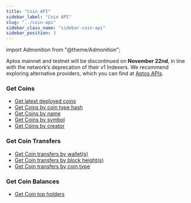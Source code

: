 ```yaml
---
title: "Coin API"
sidebar_label: "Coin API"
slug: "../coin-api"
sidebar_class_name: "sidebar-coin-api"
sidebar_position: 3
---
```


import Admonition from "@theme/Admonition";

<Admonition type="warning" icon="🚨" title="Aptos: Confirmed Deprecation (60 Days Notice)">
  <p>
    Aptos mainnet and testnet will be discontinued on <strong>November 22nd</strong>, in line with the network’s deprecation of their v1 Indexers. We recommend exploring alternative providers, which you can find at <a href="https://aptos.dev/en/build/apis">Aptos APIs</a>.
  </p>
</Admonition>

### Get Coins

- [Get latest deployed coins](/web3-data-api/aptos/reference/get-latest-coins)
- [Get Coins by coin type hash](/web3-data-api/aptos/reference/get-coin-info-by-coin-type-hashes)
- [Get Coins by name](/web3-data-api/aptos/reference/get-coins-by-name-range)
- [Get Coins by symbol](/web3-data-api/aptos/reference/get-coins-by-symbol-range)
- [Get Coins by creator](/web3-data-api/aptos/reference/get-coins-by-creators)

### Get Coin Transfers

- [Get Coin transfers by wallet(s)](/web3-data-api/aptos/reference/get-coin-transfers-by-owner-addresses)
- [Get Coin transfers by block height(s)](/web3-data-api/aptos/reference/get-coin-transfers-by-block-heights)
- [Get Coin transfers by coin type](/web3-data-api/aptos/reference/get-coin-transfers-by-coin-type)

### Get Coin Balances

- [Get Coin top holders](/web3-data-api/aptos/reference/get-top-holders-by-coin)
